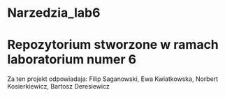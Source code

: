 # Narzedzia_lab6
# Repozytorium stworzone w ramach laboratorium numer 6
Za ten projekt odpowiadaja: Filip Saganowski, Ewa Kwiatkowska, Norbert Kosierkiewicz, Bartosz Deresiewicz 
